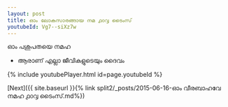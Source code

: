 ```yaml
---
layout: post
title: ഓം ലോകസാരങ്ങായ നമ ൧൦൮ ടൈംസ്
youtubeId: Vg7--siXz7w
---
```

 
 
 ഓം പശുപതയെ നമഹ 
 
 -  ആരാണ് എല്ലാ ജീവികളുടെയും ദൈവം 
 
  
 
  
 
 
 
 
 
 


{% include youtubePlayer.html id=page.youtubeId %}
 
[Next]({{ site.baseurl }}{% link  split2/_posts/2015-06-16-ഓം വീരബാഹവേ നമഹ ൧൦൮ ടൈംസ്.md%})
 
